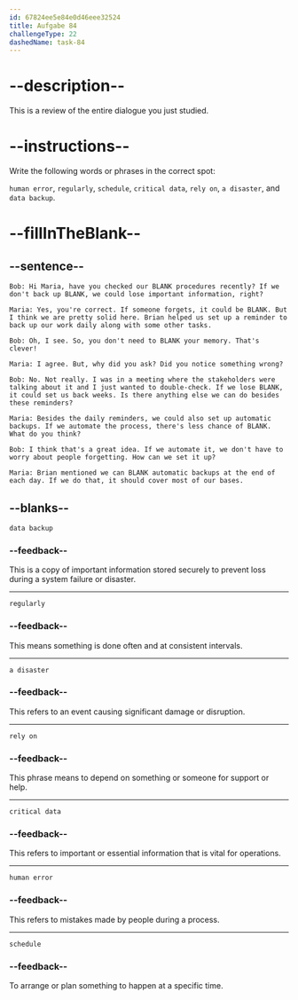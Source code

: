 ```yaml
---
id: 67824ee5e84e0d46eee32524
title: Aufgabe 84
challengeType: 22
dashedName: task-84
---
```


<!-- REVIEW -->

# --description--

This is a review of the entire dialogue you just studied.

# --instructions--

Write the following words or phrases in the correct spot:

`human error`, `regularly`, `schedule`, `critical data`, `rely on`, `a disaster`, and `data backup`.

# --fillInTheBlank--

## --sentence--

`Bob: Hi Maria, have you checked our BLANK procedures recently? If we don't back up BLANK, we could lose important information, right?`

`Maria: Yes, you're correct. If someone forgets, it could be BLANK. But I think we are pretty solid here. Brian helped us set up a reminder to back up our work daily along with some other tasks.`

`Bob: Oh, I see. So, you don't need to BLANK your memory. That's clever!`

`Maria: I agree. But, why did you ask? Did you notice something wrong?`

`Bob: No. Not really. I was in a meeting where the stakeholders were talking about it and I just wanted to double-check. If we lose BLANK, it could set us back weeks. Is there anything else we can do besides these reminders?`

`Maria: Besides the daily reminders, we could also set up automatic backups. If we automate the process, there's less chance of BLANK. What do you think?`

`Bob: I think that's a great idea. If we automate it, we don't have to worry about people forgetting. How can we set it up?`

`Maria: Brian mentioned we can BLANK automatic backups at the end of each day. If we do that, it should cover most of our bases.`

## --blanks--

`data backup`

### --feedback--

This is a copy of important information stored securely to prevent loss during a system failure or disaster.

---

`regularly`

### --feedback--

This means something is done often and at consistent intervals.

---

`a disaster`

### --feedback--

This refers to an event causing significant damage or disruption.

---

`rely on`

### --feedback--

This phrase means to depend on something or someone for support or help.

---

`critical data`

### --feedback--

This refers to important or essential information that is vital for operations.

---

`human error`

### --feedback--

This refers to mistakes made by people during a process.

---

`schedule`

### --feedback--

To arrange or plan something to happen at a specific time.
